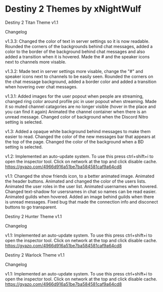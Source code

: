 # Destiny 2 Themes by xNightWulf
Destiny 2 Titan Theme v1.1

Changelog

v1.3.3: Changed the color of text in server settings so it is now readable. Rounded the corners of the backgrounds behind chat messages, added a color to the border of the background behind chat messages and also added a transition when it is hovered. Made the # and the speaker icons next to channels more visable.

v1.3.2: Made text in server settings more visable, change the "#" and speaker icons next to channels to be easily seen. Rounded the corners on the chat message background, added a border color and added a transition when hovering over chat messages.

v1.3.1: Added images for the user popout when people are streaming, changed ring color around profile pic in user popout when streaming.
Made it so muted channel catagories are no longer visible (hover in the place and you can find it again) Animated the channel container when there is an unread message. Changed color of background when the Discord Nitro setting is selected.

v1.3: Added a opaque white background behind messages to make them easier to read. Changed the color of the new messages bar that appears at the top of the page. Changed the color of the background when a BD setting is selected.

v1.2: Implemented an auto-update system. To use this press ctrl+shift+i to open the inspector tool. Click on network at the top and click disable cache. https://gyazo.com/4966d916a51be7ba584581caf9a64cd8

v1.1: Changed the show friends icon, to a better animated image. Animated the header buttons. Animated and changed the color of the users lists. Animated the user roles in the user list. Animated usernames when hovered. Changed text-shadow for usersnames in chat so names can be read easier. Animated guilds when hovered. Added an image behind guilds when there is unread messages. Fixed bug that made the connection info and disconect buttons to go transparent.

Destiny 2 Hunter Theme v1.1

Changelog

v1.1: Implemented an auto-update system. To use this press ctrl+shift+i to open the inspector tool. Click on network at the top and click disable cache. https://gyazo.com/4966d916a51be7ba584581caf9a64cd8

Destiny 2 Warlock Theme v1.1

Changelog

v1.1: Implemented an auto-update system. To use this press ctrl+shift+i to open the inspector tool. Click on network at the top and click disable cache. https://gyazo.com/4966d916a51be7ba584581caf9a64cd8
